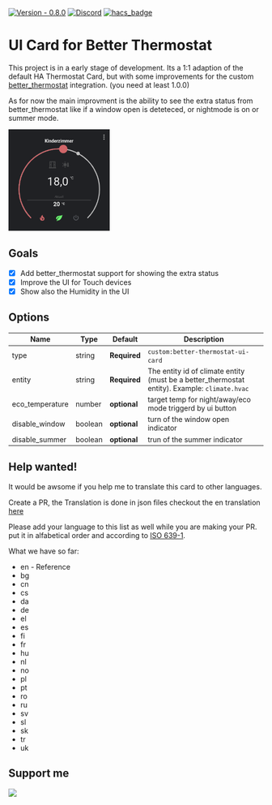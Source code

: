 [![Version - 0.8.0](https://img.shields.io/badge/Version-0.8.0-009688?style=for-the-badge)](https://github.com/KartoffelToby/better-thermostat-ui-card)
[![Discord](https://img.shields.io/discord/925725316540923914.svg?style=for-the-badge)](https://discord.gg/9BUegWTG3K)
[![hacs_badge](https://img.shields.io/badge/HACS-Default-41BDF5.svg?style=for-the-badge)](https://github.com/hacs/integration)

# UI Card for Better Thermostat

This project is in a early stage of development. Its a 1:1 adaption of the default HA Thermostat Card, but with some improvements for the custom [better_thermostat](https://github.com/KartoffelToby/better_thermostat) integration. (you need at least 1.0.0)

As for now the main improvment is the ability to see the extra status from better_thermostat like if a window open is deteteced, or nightmode is on or summer mode.

<img style="width:200px; height:200px; object-fit:cover;" src="assets/1.png" width="200px">
 
## Goals

- [X] Add better_thermostat support for showing the extra status
- [X] Improve the UI for Touch devices
- [X] Show also the Humidity in the UI

## Options

| Name                 | Type    | Default      | Description                                                                                            |
| -------------------- | ------- | ------------ | ------------------------------------------------------------------------------------------------------ |
| type                 | string  | **Required** | `custom:better-thermostat-ui-card`                                                                          |
| entity               | string  | **Required** | The entity id of climate entity (must be a better_thermostat entity). Example: `climate.hvac`                                               |
| eco_temperature      | number  | **optional** | target temp for night/away/eco mode triggerd by ui button                                                                          |
| disable_window      | boolean  | **optional** | turn of the window open indicator                                                                          |
| disable_summer      | boolean  | **optional** | trun of the summer indicator                                                                          |


## Help wanted!

It would be awsome if you help me to translate this card to other languages.

Create a PR, the Translation is done in json files checkout the en translation [here](src/localize/languages/en.json)

Please add your language to this list as well while you are making your PR. put it in alfabetical order and according to [ISO 639-1](https://en.wikipedia.org/wiki/List_of_ISO_639-1_codes).

What we have so far:
- en - Reference 
- bg
- cn
- cs
- da
- de
- el
- es
- fi
- fr
- hu
- nl
- no
- pl
- pt
- ro
- ru
- sv
- sl
- sk
- tr
- uk

## Support me
<a href="https://www.buymeacoffee.com/kartoffeltoby"><img src="https://img.buymeacoffee.com/button-api/?text=Buy me a coffee&emoji=&slug=kartoffeltoby&button_colour=0ac982&font_colour=000000&font_family=Cookie&outline_colour=000000&coffee_colour=ffffff"></a>
